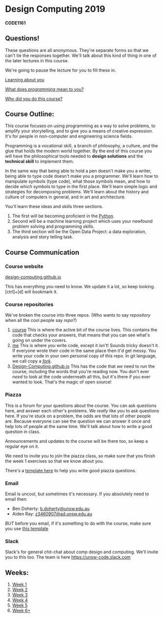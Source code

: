 # Design Computing 2019

#### CODE1161

## Questions!

These questions are all anonymous. They're separate forms so that we can't tie the responses together. We'll talk about this kind of thing in one of the later lectures in this course.

We're going to pause the lecture for you to fill these in.

[Learning about you](https://docs.google.com/forms/d/e/1FAIpQLSdBZjEULRJh4CVWgfJhsGqQLNv7efpV82TxxyJpDrhYi5PpTg/viewform?usp=sf_link)

[What does _programming_ mean to you?](https://docs.google.com/forms/d/e/1FAIpQLSetpJp8n1CvvqSuZKs6YH-VQ0fRFGYx3jonDt-eHCMI9A85Ng/viewform?usp=sf_link)

[Why did you do this course?](https://docs.google.com/forms/d/e/1FAIpQLScwSwCPxFWixn_ioJM_YiR0DyKMAKsn0oqYEwH1Ad4Kia_sIQ/viewform?usp=sf_link)

## Course Outline:

This course focuses on using programming as a way to solve problems, to amplify your storytelling, and to give you a means of creative expression. It's for people in non-computer and engineering science fields.

Programming is a vocational skill, a branch of philosophy, a culture, and the glue that holds the modern world together. By the end of this course you will have the philosophical tools needed to **design solutions** and the **technical skill** to implement them.

In the same way that being able to hold a pen doesn't make you a writer, being able to type code doesn't make you a programmer. We'll learn how to manipulate symbols (type code), what those symbols mean, and how to decide which symbols to type in the first place. We'll learn simple logic and strategies for decomposing problems. We'll learn about the history and culture of computers in general, and in art and architecture.

You'll learn these ideas and skills three sections.

1. The first will be becoming proficient in the [Python](<https://en.wikipedia.org/wiki/Python_(programming_language)>).
1. Second will be a machine learning project which uses your newfound problem solving and programming skills.
1. The third section will be the Open Data Project: a data exploration, analysis and story telling task.

## Course Communication

### Course website

[design-computing.github.io](https://design-computing.github.io/)

This has everything you need to know. We update it a lot, so keep looking. [ctrl]+[d] will bookmark it.

### Course repositories

We've broken the course into three repos. (Who wants to say _repository_ when all the cool people say _repo_?)

1. [course](https://github.com/Design-Computing/course) This is where the active bit of the course lives. This contains the code that checks your answers, that means that you can see what's going on under the covers.
1. [me](https://github.com/Design-Computing/me) This is where _you_ write code, except it isn't! Sounds tricky doesn't it. If everyone wrote their code in the same place then it'd get messy. You write your code in your own personal copy of this repo. In git language, we call copy a _[fork](https://help.github.com/en/articles/fork-a-repo)_.
1. [Design-Computing.github.io](https://github.com/Design-Computing/Design-Computing.github.io) This has the code that _we_ need to run the course, including the words that you're reading now. You don't ever _need_ to look at the code underneath all this, but it's there if you ever wanted to look. That's the magic of open source!

### Piazza

This is a forum for your questions about the course. You can ask questions here, and answer each other's problems. We _really_ like you to ask questions here. If you're stuck on a problem, the odds are that lots of other people are. Because everyone can see the question we can answer it once and help lots of people at the same time. We'll talk about how to write a good question in class.

Announcements and updates to the course will be there too, so keep a regular eye on it.

We need to invite you to join the piazza class, so make sure that you finish the week 1 exercises so that we know about you.

There's a [template here](piazzaQuestionTemplate) to help you write good piazza questions.

### Email

Email is uncool, but sometimes it's necessary. If you absolutely need to email then:

- Ben Doherty: b.doherty@unsw.edu.au
- Aiden Ray: z3460907@ad.unsw.edu.au

_BUT_ before you email, if it's something to do with the course, make sure you use [this template](email_template)

### Slack

Slack's for general chit-chat about comp design and computing. We'll invite you to this too. The team is here https://unsw-code.slack.com

## Weeks:

1. [Week 1](md/week1)
1. [Week 2](md/week2)
1. [Week 3](md/week3)
1. [Week 4](md/week4)
1. [Week 5](md/week5)
1. [Week 6+](md/theRest)
